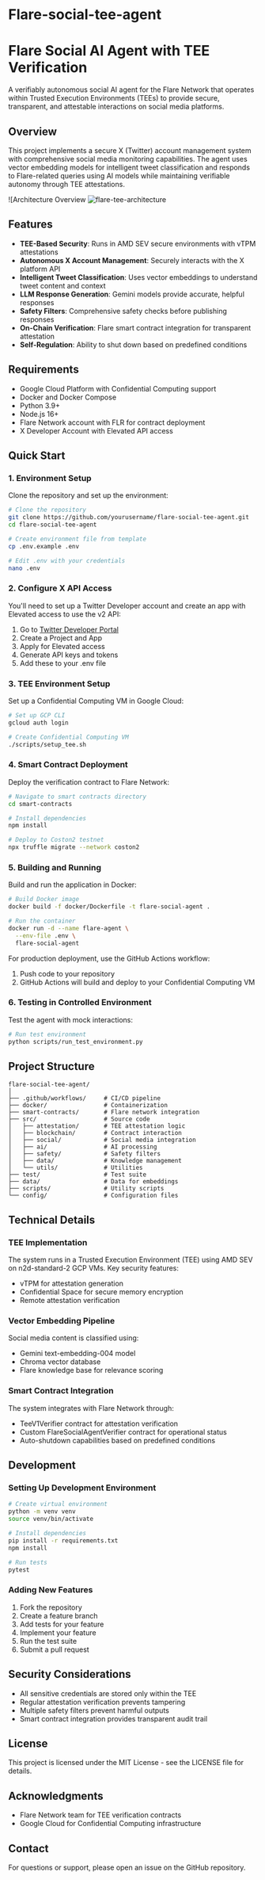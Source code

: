 # Flare-social-tee-agent
# Flare Social AI Agent with TEE Verification

A verifiably autonomous social AI agent for the Flare Network that operates within Trusted Execution Environments (TEEs) to provide secure, transparent, and attestable interactions on social media platforms.

## Overview

This project implements a secure X (Twitter) account management system with comprehensive social media monitoring capabilities. The agent uses vector embedding models for intelligent tweet classification and responds to Flare-related queries using AI models while maintaining verifiable autonomy through TEE attestations.

![Architecture Overview 
![flare-tee-architecture](https://github.com/user-attachments/assets/e068220e-5903-4dc9-8179-6c88aff5dbb9)


## Features

- **TEE-Based Security**: Runs in AMD SEV secure environments with vTPM attestations
- **Autonomous X Account Management**: Securely interacts with the X platform API
- **Intelligent Tweet Classification**: Uses vector embeddings to understand tweet content and context
- **LLM Response Generation**: Gemini models provide accurate, helpful responses
- **Safety Filters**: Comprehensive safety checks before publishing responses
- **On-Chain Verification**: Flare smart contract integration for transparent attestation
- **Self-Regulation**: Ability to shut down based on predefined conditions

## Requirements

- Google Cloud Platform with Confidential Computing support
- Docker and Docker Compose
- Python 3.9+
- Node.js 16+
- Flare Network account with FLR for contract deployment
- X Developer Account with Elevated API access

## Quick Start

### 1. Environment Setup

Clone the repository and set up the environment:

```bash
# Clone the repository
git clone https://github.com/yourusername/flare-social-tee-agent.git
cd flare-social-tee-agent

# Create environment file from template
cp .env.example .env

# Edit .env with your credentials
nano .env
```

### 2. Configure X API Access

You'll need to set up a Twitter Developer account and create an app with Elevated access to use the v2 API:

1. Go to [Twitter Developer Portal](https://developer.twitter.com/en/portal/dashboard)
2. Create a Project and App
3. Apply for Elevated access
4. Generate API keys and tokens
5. Add these to your .env file

### 3. TEE Environment Setup

Set up a Confidential Computing VM in Google Cloud:

```bash
# Set up GCP CLI
gcloud auth login

# Create Confidential Computing VM
./scripts/setup_tee.sh
```

### 4. Smart Contract Deployment

Deploy the verification contract to Flare Network:

```bash
# Navigate to smart contracts directory
cd smart-contracts

# Install dependencies
npm install

# Deploy to Coston2 testnet
npx truffle migrate --network coston2
```

### 5. Building and Running

Build and run the application in Docker:

```bash
# Build Docker image
docker build -f docker/Dockerfile -t flare-social-agent .

# Run the container
docker run -d --name flare-agent \
  --env-file .env \
  flare-social-agent
```

For production deployment, use the GitHub Actions workflow:

1. Push code to your repository
2. GitHub Actions will build and deploy to your Confidential Computing VM

### 6. Testing in Controlled Environment

Test the agent with mock interactions:

```bash
# Run test environment
python scripts/run_test_environment.py
```

## Project Structure

```
flare-social-tee-agent/
│
├── .github/workflows/     # CI/CD pipeline
├── docker/                # Containerization
├── smart-contracts/       # Flare network integration
├── src/                   # Source code
│   ├── attestation/       # TEE attestation logic
│   ├── blockchain/        # Contract interaction
│   ├── social/            # Social media integration
│   ├── ai/                # AI processing
│   ├── safety/            # Safety filters
│   ├── data/              # Knowledge management
│   └── utils/             # Utilities
├── test/                  # Test suite
├── data/                  # Data for embeddings
├── scripts/               # Utility scripts
└── config/                # Configuration files
```

## Technical Details

### TEE Implementation

The system runs in a Trusted Execution Environment (TEE) using AMD SEV on n2d-standard-2 GCP VMs. Key security features:

- vTPM for attestation generation
- Confidential Space for secure memory encryption
- Remote attestation verification

### Vector Embedding Pipeline

Social media content is classified using:
- Gemini text-embedding-004 model
- Chroma vector database
- Flare knowledge base for relevance scoring

### Smart Contract Integration

The system integrates with Flare Network through:
- TeeV1Verifier contract for attestation verification
- Custom FlareSocialAgentVerifier contract for operational status
- Auto-shutdown capabilities based on predefined conditions

## Development

### Setting Up Development Environment

```bash
# Create virtual environment
python -m venv venv
source venv/bin/activate

# Install dependencies
pip install -r requirements.txt
npm install

# Run tests
pytest
```

### Adding New Features

1. Fork the repository
2. Create a feature branch
3. Add tests for your feature
4. Implement your feature
5. Run the test suite
6. Submit a pull request

## Security Considerations

- All sensitive credentials are stored only within the TEE
- Regular attestation verification prevents tampering
- Multiple safety filters prevent harmful outputs
- Smart contract integration provides transparent audit trail

## License

This project is licensed under the MIT License - see the LICENSE file for details.

## Acknowledgments

- Flare Network team for TEE verification contracts
- Google Cloud for Confidential Computing infrastructure

## Contact

For questions or support, please open an issue on the GitHub repository.
